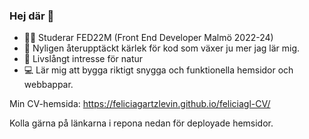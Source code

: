 ### Hej där 👋

- 👩‍💻 Studerar FED22M (Front End Developer Malmö 2022-24)
- 💜 Nyligen återupptäckt kärlek för kod som växer ju mer jag lär mig.
- 🌳 Livslångt intresse för natur
- 💻 Lär mig att bygga riktigt snygga och funktionella hemsidor och webbappar.

Min CV-hemsida: https://feliciagartzlevin.github.io/feliciagl-CV/

Kolla gärna på länkarna i repona nedan för deployade hemsidor.


<!--
**FeliciaGartzLevin/FeliciaGartzLevin** is a ✨ _special_ ✨ repository because its `README.md` (this file) appears on your GitHub profile.

Here are some ideas to get you started:

- 🔭 I’m currently working on ...
- 🌱 I’m currently learning ...
- 👯 I’m looking to collaborate on ...
- 🤔 I’m looking for help with ...
- 💬 Ask me about ...
- 📫 How to reach me: ...
- 😄 Pronouns: ...
- ⚡ Fun fact: ...
-->

